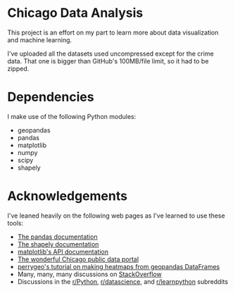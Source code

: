 # Chicago Data Analysis
This project is an effort on my part to learn more about data visualization and machine learning.

I've uploaded all the datasets used uncompressed except for the crime data. That one is bigger than GitHub's 100MB/file limit, so it had to be zipped.

# Dependencies
I make use of the following Python modules:
* geopandas
* pandas
* matplotlib
* numpy
* scipy
* shapely

# Acknowledgements
I've leaned heavily on the following web pages as I've learned to use these tools:
* [The pandas documentation](https://pandas.pydata.org/pandas-docs/stable/)
* [The shapely documentation](https://shapely.readthedocs.io/en/stable/manual.html)
* [matplotlib's API documentation](https://matplotlib.org/api/pyplot_api.html)
* [The wonderful Chicago public data portal](https://data.cityofchicago.org/)
* [perrygeo's tutorial on making heatmaps from geopandas DataFrames](https://nbviewer.jupyter.org/gist/perrygeo/c426355e40037c452434)
* Many, many, many discussions on [StackOverflow](https://stackoverflow.com/)
* Discussions in the [r/Python](https://reddit.com/r/Python), [r/datascience](https://reddit/r/datascience), and [r/learnpython](https://reddit.com/r/learnpython/) subreddits
